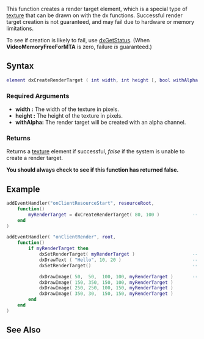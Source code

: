 This function creates a render target element, which is a special type of [texture](/texture.md "wikilink") that can be drawn on with the dx functions. Successful render target creation is not guaranteed, and may fail due to hardware or memory limitations.

To see if creation is likely to fail, use [dxGetStatus](/dxGetStatus.md "wikilink"). (When **VideoMemoryFreeForMTA** is zero, failure *is* guaranteed.)

Syntax
------

``` lua
element dxCreateRenderTarget ( int width, int height [, bool withAlpha = false ] )
```

### Required Arguments

-   **width :** The width of the texture in pixels.
-   **height :** The height of the texture in pixels.
-   **withAlpha:** The render target will be created with an alpha channel.

### Returns

Returns a [texture](/texture.md "wikilink") element if successful, *false* if the system is unable to create a render target.

**You should always check to see if this function has returned false.**

Example
-------

``` lua
addEventHandler("onClientResourceStart", resourceRoot,
    function()
        myRenderTarget = dxCreateRenderTarget( 80, 100 )            -- Create a render target texture which is 80 x 100 pixels
    end
)

addEventHandler( "onClientRender", root,
    function()
        if myRenderTarget then
            dxSetRenderTarget( myRenderTarget )                     -- Start drawing on myRenderTarget
            dxDrawText ( "Hello", 10, 20 )                          -- Draw a message
            dxSetRenderTarget()                                     -- Stop drawing on myRenderTarget

            dxDrawImage( 50,  50,  100, 100, myRenderTarget )       -- Now use myRenderTarget as a material and draw it lots of times
            dxDrawImage( 150, 350, 150, 100, myRenderTarget )
            dxDrawImage( 250, 250, 100, 150, myRenderTarget )
            dxDrawImage( 350, 30,  150, 150, myRenderTarget )
        end
    end
)
```

See Also
--------
